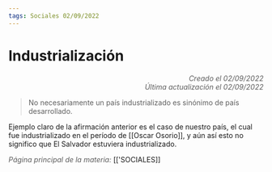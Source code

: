 ```yaml
---
tags: Sociales 02/09/2022
---
```


# Industrialización
<div style="text-align: right; opacity: 0.7; font-style: italic;">Creado el 02/09/2022</div>
<div style="text-align: right; opacity: 0.7; font-style: italic;">Última actualización el 02/09/2022</div>

> No necesariamente un país industrializado es sinónimo de país desarrollado.

Ejemplo claro de la afirmación anterior es el caso de nuestro país, el cual fue industrializado en el período de [[Oscar Osorio]], y aún así esto no significo que El Salvador estuviera industrializado.

<span style="opacity: 0.7; font-style: italic;">Página principal de la materia:</span> [['SOCIALES]]